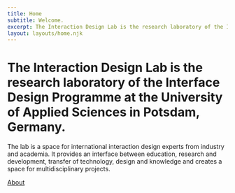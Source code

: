 ```yaml
---
title: Home
subtitle: Welcome.
excerpt: The Interaction Design Lab is the research laboratory of the Interface Design Programme at the University of Applied Sciences in Potsdam, Germany. The lab is a space for international interaction design experts from industry and academia. It provides an interface between education, research and development, transfer of technology, design and knowledge and creates a space for multidisciplinary projects.
layout: layouts/home.njk
---
```


# The <span class="highlight">Interaction Design Lab</span> is the research laboratory of the Interface Design Programme at the University of Applied Sciences in Potsdam, Germany. 

The lab is a space for international interaction design experts from industry and academia. It provides an interface between education, research and development, transfer of technology, design and knowledge and creates a space for multidisciplinary projects.

<a href="/{{locale}}/about/">About</a>